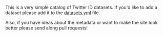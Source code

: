 This is a very simple catalog of Twitter ID datasets. If you'd like to add a
dataset please add it to the [datasets.yml] file.

Also, if you have ideas about the metadata or want to make the site look better
please send along pull requests!

[datasets.yml]: https://github.com/DocNow/catalog/blob/master/_data/datasets.yml
